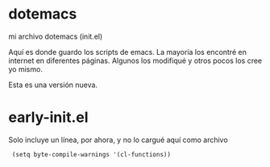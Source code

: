 # dotemacs
mi archivo dotemacs (init.el)

Aquí es donde guardo los scripts de emacs. 
La mayoría los encontré en internet en diferentes páginas. 
Algunos los modifiqué y otros pocos los cree yo mismo.

Esta es una versión nueva.

# early-init.el

Solo incluye un línea, por ahora, y no lo cargué aquí como archivo

     (setq byte-compile-warnings '(cl-functions))
